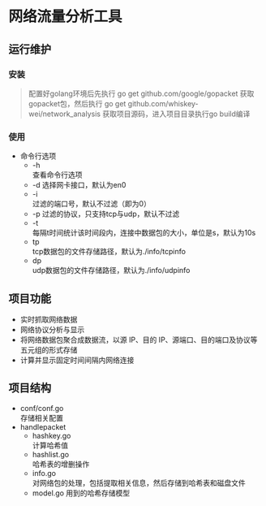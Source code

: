 # 网络流量分析工具
## 运行维护
### 安装
> 配置好golang环境后先执行 go get github.com/google/gopacket 获取gopacket包，然后执行 go get github.com/whiskey-wei/network_analysis 获取项目源码，进入项目目录执行go build编译
### 使用
* 命令行选项
    * -h  
        查看命令行选项  
    * -d
        选择网卡接口，默认为en0  
    * -i  
        过滤的端口号，默认不过滤（即为0）
    * -p
        过滤的协议，只支持tcp与udp，默认不过滤
    * -t  
        每隔t时间统计该时间段内，连接中数据包的大小，单位是s，默认为10s
    * tp  
        tcp数据包的文件存储路径，默认为./info/tcpinfo
    * dp  
        udp数据包的文件存储路径，默认为./info/udpinfo

## 项目功能
* 实时抓取网络数据  
* 网络协议分析与显示  
* 将网络数据包聚合成数据流，以源 IP、目的 IP、源端口、目的端口及协议等五元组的形式存储
* 计算并显示固定时间间隔内网络连接

## 项目结构
* conf/conf.go  
  存储相关配置
* handlepacket
  * hashkey.go  
    计算哈希值  
  * hashlist.go  
    哈希表的增删操作  
  * info.go  
    对网络包的处理，包括提取相关信息，然后存储到哈希表和磁盘文件
  * model.go
    用到的哈希存储模型
